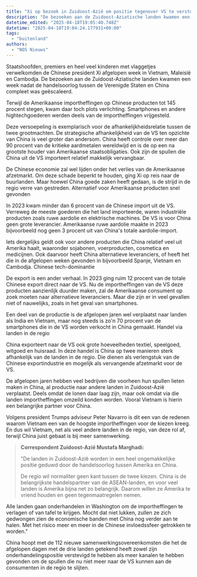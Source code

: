 ```yaml
---
title: "Xi op bezoek in Zuidoost-Azië om positie tegenover VS te verstevigen"
description: "De bezoeken aan de Zuidoost-Aziatische landen kwamen een week nadat de handelsoorlog tussen de Verenigde Staten en China compleet was geëscaleerd"
datetime_edited: "2025-04-18T19:05:40.748Z"
datetime: "2025-04-18T19:04:24.177931+00:00"
tags:
  - "buitenland"
authors:
  - "NOS Nieuws"
---
```


Staatshoofden, premiers en heel veel kinderen met vlaggetjes verwelkomden de Chinese president Xi afgelopen week in Vietnam, Maleisië en Cambodja. De bezoeken aan de Zuidoost-Aziatische landen kwamen een week nadat de handelsoorlog tussen de Verenigde Staten en China compleet was geëscaleerd.

Terwijl de Amerikaanse importheffingen op Chinese producten tot 145 procent stegen, kwam daar toch plots verlichting. Smartphones en andere hightechgoederen werden deels van de importheffingen vrijgesteld.

Deze versoepeling is exemplarisch voor de afhankelijkheidsrelatie tussen de twee grootmachten. De strategische afhankelijkheid van de VS ten opzichte van China is veel groter dan andersom. China heeft controle over meer dan 90 procent van de kritieke aardmetalen wereldwijd en is de op een na grootste houder van Amerikaanse staatsobligaties. Ook zijn de spullen die China uit de VS importeert relatief makkelijk vervangbaar.

De Chinese economie zal wel lijden onder het verlies van de Amerikaanse afzetmarkt. Om deze schade beperkt te houden, ging Xi op reis naar de buurlanden. Maar hoewel China goede zaken heeft gedaan, is de strijd in de regio verre van gestreden.
Alternatief voor Amerikaanse producten snel gevonden

In 2023 kwam minder dan 6 procent van de Chinese import uit de VS. Verreweg de meeste goederen die het land importeerde, waren industriële producten zoals ruwe aardolie en elektrische machines. De VS is voor China geen grote leverancier. Amerikaanse ruwe aardolie maakte in 2023 bijvoorbeeld nog geen 3 procent uit van China's totale aardolie-import.

Iets dergelijks geldt ook voor andere producten die China relatief veel uit Amerika haalt, waaronder sojabonen, voerproducten, cosmetica en medicijnen. Ook daarvoor heeft China alternatieve leveranciers, of heeft het die in de afgelopen weken gevonden in bijvoorbeeld Spanje, Vietnam en Cambodja.
Chinese tech-dominantie

De export is een ander verhaal. In 2023 ging ruim 12 procent van de totale Chinese export direct naar de VS. Nu de importheffingen van de VS deze producten aanzienlijk duurder maken, zal de Amerikaanse consument op zoek moeten naar alternatieve leveranciers. Maar die zijn er in veel gevallen niet of nauwelijks, zoals in het geval van smartphones.

Een deel van de productie is de afgelopen jaren wel verplaatst naar landen als India en Vietnam, maar nog steeds is zo'n 70 procent van de smartphones die in de VS worden verkocht in China gemaakt.
Handel via landen in de regio

China exporteert naar de VS ook grote hoeveelheden textiel, speelgoed, witgoed en huisraad. In deze handel is China op twee manieren sterk afhankelijk van de landen in de regio. Die dienen als verlengstuk van de Chinese exportindustrie en mogelijk als vervangende afzetmarkt voor de VS.

De afgelopen jaren hebben veel bedrijven die voorheen hun spullen lieten maken in China, al productie naar andere landen in Zuidoost-Azië verplaatst. Deels omdat de lonen daar laag zijn, maar ook omdat via die landen importheffingen omzeild konden worden. Vooral Vietnam is hierin een belangrijke partner voor China.

Volgens president Trumps adviseur Peter Navarro is dit een van de redenen waarom Vietnam een van de hoogste importheffingen voor de kiezen kreeg. En dus wil Vietnam, net als veel andere landen in de regio, van deze rol af, terwijl China juist gebaat is bij meer samenwerking.

> **Correspondent Zuidoost-Azië Mustafa Marghadi:**
> 
> "De landen in Zuidoost-Azië worden in een heel ongemakkelijke positie geduwd door de handelsoorlog tussen Amerika en China.
>
> De regio wil normaliter geen kant tussen de twee kiezen. China is de belangrijkste handelspartner van de ASEAN-landen, en voor veel landen is Amerika bijna net zo belangrijk. Daarom willen ze Amerika te vriend houden en geen tegenmaatregelen nemen.

Alle landen gaan onderhandelen in Washington om de importheffingen te verlagen of van tafel te krijgen. Mocht dat niet lukken, zullen ze zich gedwongen zien de economische banden met China nog verder aan te halen. Met het risico meer en meer in de Chinese invloedssfeer getrokken te worden."

China hoopt met de 112 nieuwe samenwerkingsovereenkomsten die het de afgelopen dagen met de drie landen getekend heeft zowel zijn onderhandelingspositie verstevigd te hebben als meer kanalen te hebben gevonden om de spullen die nu niet meer naar de VS kunnen aan de consumenten in de regio te slijten.
